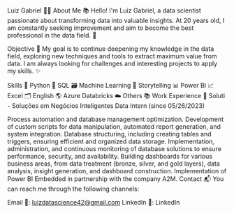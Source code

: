 Luiz Gabriel 👨‍💻
About Me 📚
Hello! I'm Luiz Gabriel, a data scientist passionate about transforming data into valuable insights. At 20 years old, I am constantly seeking improvement and aim to become the best professional in the data field. 💪

Objective 🎯
My goal is to continue deepening my knowledge in the data field, exploring new techniques and tools to extract maximum value from data. I am always looking for challenges and interesting projects to apply my skills. ✨

Skills 🚀
Python 🐍
SQL 🗃️
Machine Learning 🤖
Storytelling 📊
Power BI 📈
Excel 🗂️
English 🌎
Azure Databricks ☁️
Others 📚
Work Experience 💼
Soluti - Soluções em Negócios Inteligentes
Data Intern (since 05/26/2023)

Process automation and database management optimization.
Development of custom scripts for data manipulation, automated report generation, and system integration.
Database structuring, including creating tables and triggers, ensuring efficient and organized data storage.
Implementation, administration, and continuous monitoring of database solutions to ensure performance, security, and availability.
Building dashboards for various business areas, from data treatment (bronze, silver, and gold layers), data analysis, insight generation, and dashboard construction.
Implementation of Power BI Embedded in partnership with the company A2M.
Contact 📬
You can reach me through the following channels:

Email 📧: luizdatascience42@gmail.com
LinkedIn 💼: LinkedIn
